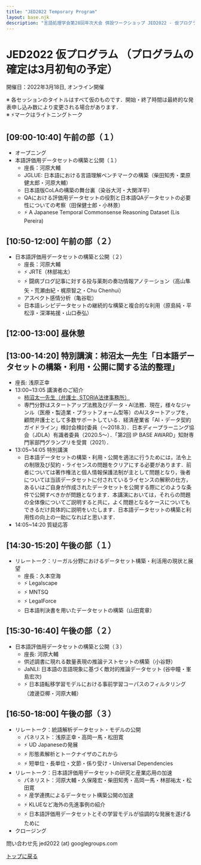 ```yaml
---
title: "JED2022 Temporary Program"
layout: base.njk
description: "言語処理学会第28回年次大会 併設ワークショップ JED2022 - 仮プログラム"
---
```


# JED2022 仮プログラム （プログラムの確定は3月初旬の予定）
開催日：2022年3月18日, オンライン開催

※ 各セッションのタイトルはすべて仮のものです．開始・終了時間は最終的な発表申し込み数により変更される場合があります．  
※ ⚡マークはライトニングトーク

## [09:00-10:40] 午前の部（１）
- オープニング
- 本語評価用データセットの構築と公開（１）
  - 座長：河原大輔
  - JGLUE: 日本語における言語理解ベンチマークの構築（柴田知秀・栗原健太郎・河原大輔）
  - 日本語版CoLAの構築の舞台裏（染谷大河・大関洋平）
  - QAにおける評価用データセットの役割と日本語QAデータセットの必要性についての考察（田保健士郎・小林景）
  - ⚡ A Japanese Temporal Commonsense Reasoning Dataset (Lis Pereira)

## [10:50-12:00] 午前の部（２）
- 日本語評価用データセットの構築と公開（２）
  - 座長：河原大輔
  - ⚡ JRTE（林部祐太）
  - ⚡ 闘病ブログ記事に対する投与薬剤の奏功情報アノテーション（高山隼矢・荒瀬由紀・梶原智之・Chu Chenhui）
  - アスペクト感情分析（亀谷聡）
  - 日本語レシピデータセットの継続的な構築と複合的な利用（原島純・平松淳・深澤祐援・山口泰弘）

## [12:00-13:00] 昼休憩

## [13:00-14:20] 特別講演：柿沼太一先生「日本語データセットの構築・利用・公開に関する法的整理」 
- 座長: 浅原正幸
- 13:00~13:05 講演者のご紹介
  - [柿沼太一先生（弁護士, STORIA法律事務所）](https://storialaw.jp/lawyer/3041)  
  - 専門分野はスタートアップ法務及びデータ・AI法務．現在，様々なジャンル（医療・製造業・プラットフォーム型等）のAIスタートアップを，顧問弁護士として多数サポートしている．経済産業省「AI・データ契約ガイドライン」検討会検討委員（～2018.3）．日本ディープラーニング協会（JDLA）有識者委員（2020.5～）．「第2回 IP BASE AWARD」知財専門家部門グランプリを受賞（2021）．
- 13:05~14:05 特別講演
  - 日本語データセットの構築・利用・公開を適法に行うためには，法令上の制限及び契約・ライセンスの問題をクリアにする必要があります．前者については著作権法と個人情報保護法制が主として問題となり，後者については当該データセットに付されているライセンスの解釈の仕方，あるいはご自身が作成されたデータセットを公開する際にどのような条件で公開すべきかが問題となります．本講演においては，それらの問題の全体像についてご説明すると共に，よく問題となるケースについてもできるだけ具体的に説明をいたします．日本語データセットの構築と利用性の向上の一助になればと思います．  
- 14:05~14:20 質疑応答

## [14:30-15:20] 午後の部（１）
- リレートーク：リーガル分野におけるデータセット構築・利活用の現状と展望
  - 座長：久本空海
  - ⚡ Legalscape
  - ⚡ MNTSQ
  - ⚡ LegalForce
  - 日本語判決書を用いたデータセットの構築（山田寛章）

## [15:30-16:40] 午後の部（２）
- 日本語評価用データセットの構築と公開（３）
  - 座長: 河原大輔
  - 供述調書に現れる数量表現の推論テストセットの構築（小谷野）
  - JaNLI: 日本語の言語現象に基づく敵対的推論データセット (谷中瞳・峯島宏次)
  - ⚡ 日本語転移学習モデルにおける事前学習コーパスのフィルタリング（渡邊亞椰・河原大輔）

## [16:50-18:00] 午後の部（３）
- リレートーク：統語解析データセット・モデルの公開
  - パネリスト：浅原正幸・高岡一馬・松田寛
  - ⚡ UD Japaneseの発展
  - ⚡ 形態素解析とトークナイザのこれから
  - ⚡ 短単位・長単位・文節・係り受け・Universal Dependencies
- リレートーク：日本語評価用データセットの研究と産業応用の加速
  - パネリスト：河原大輔・久保隆宏・柴田知秀・高岡一馬・林部祐太・松田寛
  - ⚡ 産学連携によるデータセット構築公開の加速
  - ⚡ KLUEなど海外の先進事例の紹介
  - ⚡ 日本語評価用データセットとその学習モデルが協調的な発展を遂げるために
- クロージング

問い合わせ先 jed2022 (at) googlegroups.com

[トップに戻る](../)
